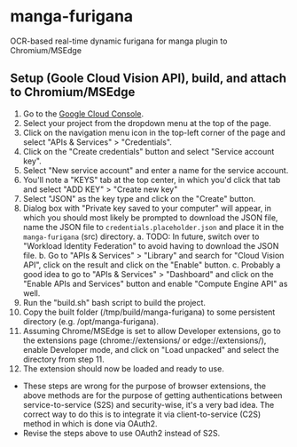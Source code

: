 # manga-furigana
OCR-based real-time dynamic furigana for manga plugin to Chromium/MSEdge


## Setup (Goole Cloud Vision API), build, and attach to Chromium/MSEdge
1. Go to the [Google Cloud Console](https://console.cloud.google.com/).
2. Select your project from the dropdown menu at the top of the page.
3. Click on the navigation menu icon in the top-left corner of the page and select "APIs & Services" > "Credentials".
4. Click on the "Create credentials" button and select "Service account key".
5. Select "New service account" and enter a name for the service account.
6. You'll note a "KEYS" tab at the top center, in which you'd click that tab and select "ADD KEY" > "Create new key" 
7. Select "JSON" as the key type and click on the "Create" button.
8. Dialog box with "Private key saved to your computer" will appear, in which you should most likely be prompted to download the JSON file, name the JSON file to `credentials.placeholder.json` and place it in the `manga-furigana` (src) directory.
   a. TODO: In future, switch over to "Workload Identity Federation" to avoid having to download the JSON file.
   b. Go to "APIs & Services" > "Library" and search for "Cloud Vision API", click on the result and click on the "Enable" button.
   c. Probably a good idea to go to "APIs & Services" > "Dashboard" and click on the "Enable APIs and Services" button and enable "Compute Engine API" as well.
9. Run the "build.sh" bash script to build the project.
10. Copy the built folder (/tmp/build/manga-furigana) to some persistent directory (e.g. /opt/manga-furigana).
11. Assuming Chrome/MSEdge is set to allow Developer extensions, go to the extensions page (chrome://extensions/ or edge://extensions/), enable Developer mode, and click on "Load unpacked" and select the directory from step 11.
12. The extension should now be loaded and ready to use.


* These steps are wrong for the purpose of browser extensions, the above methods are  for the purpose of getting authentications between service-to-service (S2S) and security-wise, it's a very bad idea.  The correct way to do this is to integrate it via client-to-service (C2S) method in which is done via OAuth2.
* Revise the steps above to use OAuth2 instead of S2S.

